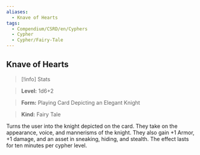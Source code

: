 ```yaml
---
aliases:
  - Knave of Hearts
tags:
  - Compendium/CSRD/en/Cyphers
  - Cypher
  - Cypher/Fairy-Tale
---
```

  
    
## Knave of Hearts    
>[!info] Stats    
> **Level:** 1d6+2    
> **Form:** Playing Card Depicting an Elegant Knight    
> **Kind:** Fairy Tale  
    
Turns the user into the knight depicted on the card. They take on the appearance, voice, and mannerisms of the knight. They also gain +1 Armor, +1 damage, and an asset in sneaking, hiding, and stealth. The effect lasts for ten minutes per cypher level.